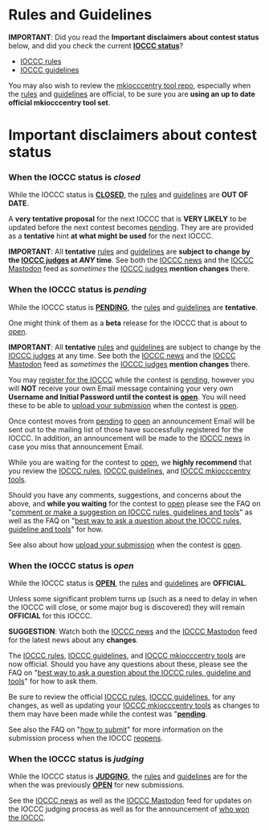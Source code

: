 # Rules and Guidelines

**IMPORTANT**: Did you read the **Important disclaimers about contest status** below,
and did you check the current **[IOCCC status](../status.html)**?

* [IOCCC rules](rules.html)
* [IOCCC guidelines](guidelines.html)

You may also wish to review the
[mkiocccentry tool repo](https://github.com/ioccc-src/mkiocccentry),
especially when the  [rules](rules.html) and [guidelines](guidelines.html)
are official, to be sure you are **using an up to date official mkiocccentry tool set**.


# Important disclaimers about contest status


### When the IOCCC status is _closed_

While the IOCCC status is **[CLOSED](../faq.html#closed)**,
the [rules](rules.html) and [guidelines](guidelines.html)
are **OUT OF DATE**.

A **very tentative proposal** for the next IOCCC
that is **VERY LIKELY** to be updated before the next contest becomes [pending](../faq.html#pending).
They are are provided as a **tentative** hint **at what
might be used** for the next IOCCC.

**IMPORTANT**: All **tentative** [rules](rules.html) and [guidelines](guidelines.html)
are **subject to change by the [IOCCC judges](../judges.html) at _ANY_ time**.
See both the [IOCCC news](../news.html) and the [IOCCC
Mastodon](https://fosstodon.org/@ioccc) feed as _sometimes_ the
[IOCCC judges](../judges.html) **mention changes** there.


### When the IOCCC status is _pending_

While the IOCCC status is **[PENDING](../faq.html#pending)**,
the [rules](rules.html) and [guidelines](guidelines.html) are **tentative**.

One might think of them as a **beta** release for the IOCCC
that is about to [open](../faq.html#open).

**IMPORTANT**: All **tentative** [rules](rules.html) and [guidelines](guidelines.html)
are subject to change by the [IOCCC judges](../judges.html) at any time.
See both the [IOCCC news](../news.html) and the [IOCCC
Mastodon](https://fosstodon.org/@ioccc) feed as _sometimes_ the
[IOCCC judges](../judges.html) **mention changes** there.

You may [register for the IOCCC](register.html) while the contest is [pending](../faq.html#pending),
however you will **NOT** receive your own Email message containing your very own
**Username and Initial Password until the contest is [open](../faq.html#open)**.  You will need these
to be able to [upload your submission](submit.html) when the contest is [open](../faq.html#open).

Once contest moves from [pending](../faq.html#pending") to [open](../faq.html#open) an announcement
Email will be sent out to the mailing list of those have successfully registered for the IOCCC.
In addition, an announcement will be made to the [IOCCC news](../news.html) in case you miss
that announcement Email.

While you are waiting for the contest to [open](../faq.html#open), we **highly recommend**
that you review the [IOCCC rules](rules.html), [IOCCC guidelines](guidelines.html),
and [IOCCC mkiocccentry tools](https://github.com/ioccc-src/mkiocccentry).

Should you have any comments, suggestions, and concerns about the above, and **while you waiting**
for the contest to [open](../faq.html#open) please see the
FAQ on "[comment or make a suggestion on IOCCC rules, guidelines and tools](../faq.html#feedback)"
as well as the
FAQ on "[best way to ask a question about the IOCCC rules, guideline and tools](../faq.html#questions)"
for how.

See also about how [upload your submission](submit.html) when the contest is [open](../faq.html#open).


### When the IOCCC status is _open_

While the IOCCC status is **[OPEN](../faq.html#open)**,
the [rules](rules.html) and [guidelines](guidelines.html) are **OFFICIAL**.

Unless some significant problem turns up (such as a need to delay
in when the IOCCC will close, or some major bug is discovered) they
will remain **OFFICIAL** for this IOCCC.

**SUGGESTION**: Watch both the [IOCCC news](../news.html) and the [IOCCC
Mastodon](https://fosstodon.org/@ioccc) feed for the latest news
about any **changes**.

The [IOCCC rules](rules.html), [IOCCC guidelines](guidelines.html),
and [IOCCC mkiocccentry tools](https://github.com/ioccc-src/mkiocccentry)
are now official.  Should you have any questions about these, please see the
FAQ on "[best way to ask a question about the IOCCC rules, guideline and tools](../faq.html#questions)"
for how to ask them.

Be sure to review the official [IOCCC rules](rules.html), [IOCCC guidelines](guidelines.html),
for any changes, as well as updating your [IOCCC mkiocccentry tools](https://github.com/ioccc-src/mkiocccentry)
as changes to them may have been made while the contest was "**[pending](../faq.html#pending)**.

See also the
FAQ on "[how to submit](submit.html)"
for more information on the submission process when the IOCCC [reopens](../faq.html#open).


### When the IOCCC status is _judging_

While the IOCCC status is **[JUDGING](../faq.html#judging)**,
the [rules](rules.html) and [guidelines](guidelines.html) are
for the when the was previously **[OPEN](../faq.html#open)** for new submissions.

See the [IOCCC news](../news.html) as well as the [IOCCC
Mastodon](https://fosstodon.org/@ioccc) feed for updates
on the IOCCC judging process as well as for the announcement
of [who won the IOCCC](../years.html).


<!--

    Copyright © 1984-2025 by Landon Curt Noll. All Rights Reserved.

    You are free to share and adapt this file under the terms of this license:

        Creative Commons Attribution-ShareAlike 4.0 International (CC BY-SA 4.0)

    For more information, see:

        https://creativecommons.org/licenses/by-sa/4.0/

-->

